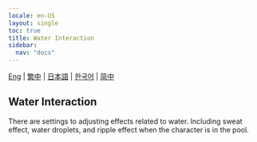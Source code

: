 ```yaml
---
locale: en-US
layout: single
toc: true
title: Water Interaction
sidebar:
  nav: "docs"
---
```

[Eng](/dancexr/features/water_interaction) | [繁中](/tw/dancexr/features/water_interaction) | [日本語](/jp/dancexr/features/water_interaction) | [한국어](/kr/dancexr/features/water_interaction) | [简中](/zh/dancexr/features/water_interaction)


## Water Interaction
There are settings to adjusting effects related to water. Including sweat effect, water droplets, and ripple effect when the character is in the pool.